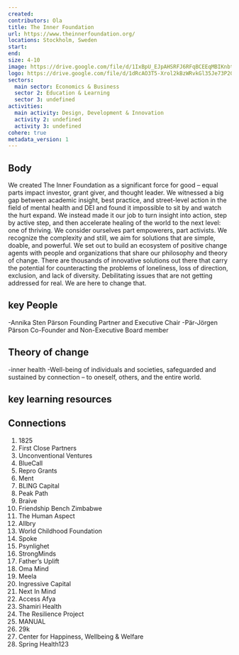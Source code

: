 ```yaml
---
created:
contributors: Ola
title: The Inner Foundation
url: https://www.theinnerfoundation.org/
locations: Stockholm, Sweden
start: 
end: 
size: 4-10
image: https://drive.google.com/file/d/1IxBpU_EJpAHSRFJ6RFqBCEEqMBIKnbtb/view?usp=drive_link
logo: https://drive.google.com/file/d/1dRcAO3T5-Xrol2kBzWRvkGl35Je73P2G/view?usp=drive_link
sectors:
  main sector: Economics & Business
  sector 2: Education & Learning
  sector 3: undefined
activities: 
  main activity: Design, Development & Innovation
  activity 2: undefined
  activity 3: undefined
cohere: true
metadata_version: 1
---
```



## Body

We created The Inner Foundation as a significant force for good – equal parts impact investor, grant giver, and thought leader. We witnessed a big gap between academic insight, best practice, and street-level action in the field of mental health and DEI and found it impossible to sit by and watch the hurt expand. We instead made it our job to turn insight into action, step by active step, and then accelerate healing of the world to the next level: one of thriving. We consider ourselves part empowerers, part activists. We recognize the complexity and still, we aim for solutions that are simple, doable, and powerful. We set out to build an ecosystem of positive change agents with people and organizations that share our philosophy and theory of change. There are thousands of innovative solutions out there that carry the potential for counteracting the problems of loneliness, loss of direction, exclusion, and lack of diversity. Debilitating issues that are not getting addressed for real. We are here to change that.

## key People

-Annika Sten Pärson Founding Partner and Executive Chair 
-Pär-Jörgen Pärson Co-Founder and Non-Executive Board member

## Theory of change

-inner health
-Well-being of individuals and societies, safeguarded and sustained by connection – to oneself, others, and the entire world. 

## key learning resources



## Connections

1. 1825
2. First Close Partners
3. Unconventional Ventures
4. BlueCall
5. Repro Grants
6. Ment
7. BLING Capital
8. Peak Path
9. Braive
10. Friendship Bench Zimbabwe
11. The Human Aspect
12. Allbry
13. World Childhood Foundation
14. Spoke
15. Psynlighet
16. StrongMinds
17. Father’s Uplift
18. Oma Mind
19. Meela
20. Ingressive Capital
21. Next In Mind
22. Access Afya
23. Shamiri Health
24. The Resilience Project
25. MANUAL
26. 29k
27. Center for Happiness, Wellbeing & Welfare
28. Spring Health123

